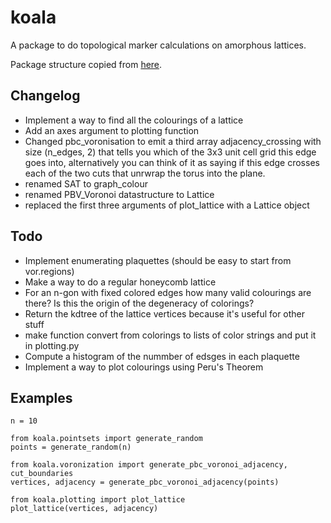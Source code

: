 # koala
A package to do topological marker calculations on amorphous lattices.

Package structure copied from [here](https://blog.ionelmc.ro/2014/05/25/python-packaging).

## Changelog
- Implement a way to find all the colourings of a lattice
- Add an axes argument to plotting function
- Changed pbc_voronisation to emit a third array adjacency_crossing with size (n_edges, 2) that tells you which of the 3x3 unit cell grid this edge goes into, alternatively you can think of it as saying if this edge crosses each of the two cuts that unrwrap the torus into the plane.
- renamed SAT to graph_colour 
- renamed PBV_Voronoi datastructure to Lattice
- replaced the first three arguments of plot_lattice with a Lattice object


## Todo
- Implement enumerating plaquettes (should be easy to start from vor.regions)
- Make a way to do a regular honeycomb lattice
- For an n-gon with fixed colored edges how many valid colourings are there? Is this the origin of the degeneracy of colorings?
- Return the kdtree of the lattice vertices because it's useful for other stuff
- make function convert from colorings to lists of color strings and put it in plotting.py
- Compute a histogram of the nummber of edsges in each plaquette
- Implement a way to plot colourings using Peru's Theorem

## Examples
```
n = 10

from koala.pointsets import generate_random
points = generate_random(n)

from koala.voronization import generate_pbc_voronoi_adjacency, cut_boundaries
vertices, adjacency = generate_pbc_voronoi_adjacency(points)

from koala.plotting import plot_lattice
plot_lattice(vertices, adjacency)
```

